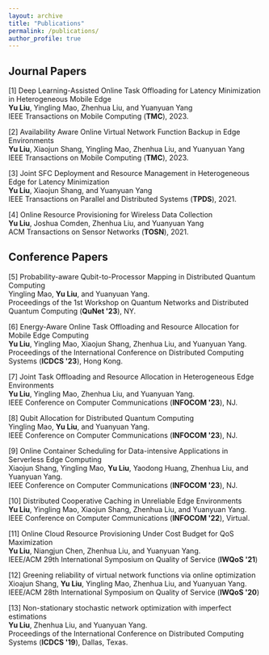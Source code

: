 ```yaml
---
layout: archive
title: "Publications"
permalink: /publications/
author_profile: true
---
```



## Journal Papers
[1] Deep Learning-Assisted Online Task Offloading for Latency Minimization in Heterogeneous Mobile Edge
<br> **Yu Liu**, Yingling Mao, Zhenhua Liu, and Yuanyuan Yang<br>
IEEE Transactions on Mobile Computing (**TMC**), 2023.

[2] Availability Aware Online Virtual Network Function Backup in Edge Environments
<br>**Yu Liu**, Xiaojun Shang, Yingling Mao, Zhenhua Liu, and Yuanyuan Yang<br>
IEEE Transactions on Mobile Computing (**TMC**), 2023.

[3] Joint SFC Deployment and Resource Management in Heterogeneous Edge for Latency Minimization
<br>**Yu Liu**, Xiaojun Shang, and Yuanyuan Yang<br>
IEEE Transactions on Parallel and Distributed Systems (**TPDS**), 2021.

[4] Online Resource Provisioning for Wireless Data Collection
<br>**Yu Liu**, Joshua Comden, Zhenhua Liu, and Yuanyuan Yang<br>
ACM Transactions on Sensor Networks (**TOSN**), 2021.

## Conference Papers
[5] Probability-aware Qubit-to-Processor Mapping in Distributed Quantum Computing
<br> Yingling Mao, **Yu Liu**, and Yuanyuan Yang. <br>
Proceedings of the 1st Workshop on Quantum Networks and Distributed Quantum Computing (**QuNet '23**), NY.

[6] Energy-Aware Online Task Offloading and Resource Allocation for Mobile Edge Computing
<br> **Yu Liu**, Yingling Mao, Xiaojun Shang, Zhenhua Liu, and Yuanyuan Yang.  <br>
Proceedings of the International Conference on Distributed Computing Systems (**ICDCS '23**), Hong Kong.

[7] Joint Task Offloading and Resource Allocation in Heterogeneous Edge Environments
<br> **Yu Liu**, Yingling Mao, Zhenhua Liu, and Yuanyuan Yang.  <br> 
IEEE Conference on Computer Communications (**INFOCOM '23**), NJ.

[8] Qubit Allocation for Distributed Quantum Computing
<br> Yingling Mao, **Yu Liu**, and Yuanyuan Yang.  <br> 
IEEE Conference on Computer Communications (**INFOCOM '23**), NJ.

[9] Online Container Scheduling for Data-intensive Applications in Serverless Edge Computing
<br> Xiaojun Shang, Yingling Mao, **Yu Liu**, Yaodong Huang, Zhenhua Liu, and Yuanyuan Yang.  <br> 
IEEE Conference on Computer Communications (**INFOCOM '23**), NJ.

[10] Distributed Cooperative Caching in Unreliable Edge Environments
<br> **Yu Liu**, Yingling Mao, Xiaojun Shang, Zhenhua Liu, and Yuanyuan Yang.  <br> 
IEEE Conference on Computer Communications (**INFOCOM '22**), Virtual.

[11] Online Cloud Resource Provisioning Under Cost Budget for QoS Maximization
<br> **Yu Liu**, Niangjun Chen, Zhenhua Liu, and Yuanyuan Yang.  <br>
IEEE/ACM 29th International Symposium on Quality of Service (**IWQoS '21**)

[12] Greening reliability of virtual network functions via online optimization
<br> Xioajun Shang, **Yu Liu**, Yingling Mao, Zhenhua Liu, and Yuanyuan Yang.  <br>
IEEE/ACM 28th International Symposium on Quality of Service (**IWQoS '20**)

[13] Non-stationary stochastic network optimization with imperfect estimations
<br> **Yu Liu**, Zhenhua Liu, and Yuanyuan Yang.  <br>
Proceedings of the International Conference on Distributed Computing Systems (**ICDCS '19**), Dallas, Texas.
